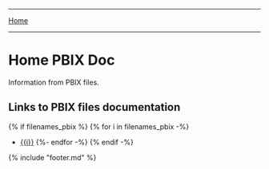 ----

[Home](../index.md) 

----

# Home PBIX Doc

Information from PBIX files.

## Links to PBIX files documentation
{% if filenames_pbix %}
{% for i  in filenames_pbix -%}

* [{{i}}](./{{i}}) 
{%- endfor -%}
{% endif -%}

{% include "footer.md" %}